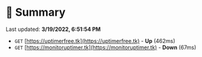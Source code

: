 # 📖 Summary
Last updated: **3/19/2022, 6:51:54 PM**

- `GET` [https://uptimerfree.tk](https://uptimerfree.tk) - **Up** (462ms)
- `GET` [https://monitoruptimer.tk](https://monitoruptimer.tk) - **Down** (67ms)
